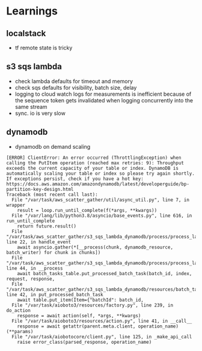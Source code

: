 # Learnings

## localstack
* tf remote state is tricky

## s3 sqs lambda
* check lambda defaults for timeout and memory
* check sqs defaults for visibility, batch size, delay
* logging to cloud watch logs for measurements is inefficient
because of the sequence token gets invalidated when logging concurrently
into the same stream
* sync. io is very slow

## dynamodb
* dynamodb on demand scaling
```
[ERROR] ClientError: An error occurred (ThrottlingException) when calling the PutItem operation (reached max retries: 9): Throughput exceeds the current capacity of your table or index. DynamoDB is automatically scaling your table or index so please try again shortly. If exceptions persist, check if you have a hot key: https://docs.aws.amazon.com/amazondynamodb/latest/developerguide/bp-partition-key-design.html
Traceback (most recent call last):
  File "/var/task/aws_scatter_gather/util/async_util.py", line 7, in wrapper
    result = loop.run_until_complete(f(*args, **kwargs))
  File "/var/lang/lib/python3.8/asyncio/base_events.py", line 616, in run_until_complete
    return future.result()
  File "/var/task/aws_scatter_gather/s3_sqs_lambda_dynamodb/process/process_lambda.py", line 22, in handle_event
    await asyncio.gather(*[__process(chunk, dynamodb_resource, batch_writer) for chunk in chunks])
  File "/var/task/aws_scatter_gather/s3_sqs_lambda_dynamodb/process/process_lambda.py", line 44, in __process
    await batch_tasks_table.put_processed_batch_task(batch_id, index, request, response,
  File "/var/task/aws_scatter_gather/s3_sqs_lambda_dynamodb/resources/batch_tasks_table.py", line 42, in put_processed_batch_task
    await table.put_item(Item={"batchId": batch_id,
  File "/var/task/aioboto3/resources/factory.py", line 239, in do_action
    response = await action(self, *args, **kwargs)
  File "/var/task/aioboto3/resources/action.py", line 41, in __call__
    response = await getattr(parent.meta.client, operation_name)(**params)
  File "/var/task/aiobotocore/client.py", line 125, in _make_api_call
    raise error_class(parsed_response, operation_name)
```
